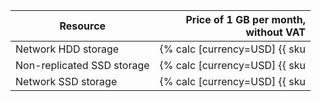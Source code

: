 | Resource        | Price of 1 GB per month,<br>without VAT         |
|---------------|--------------------------------------------------:|
| Network HDD storage     | {% calc [currency=USD] {{ sku|USD|yt.storage.hdd.v1|month|number }} %} |
| Non-replicated SSD storage | {% calc [currency=USD] {{ sku|USD|yt.storage.ssd-nonreplicated.v1|month|number }} %}  |
| Network SSD storage | {% calc [currency=USD] {{ sku|USD|yt.storage.ssd.v1|month|number }} %}  |
